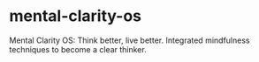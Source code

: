 # mental-clarity-os
Mental Clarity OS: Think better, live better. Integrated mindfulness techniques to become a clear thinker.
